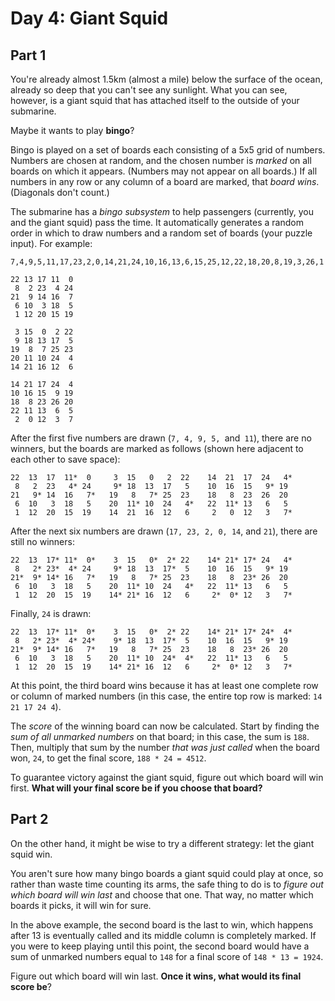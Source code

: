 # Day 4: Giant Squid

## Part 1
You're already almost 1.5km (almost a mile) below the surface of the ocean, already so deep that you can't see any sunlight. What you can see, however, is a giant squid that has attached itself to the outside of your submarine.

Maybe it wants to play **bingo**?

Bingo is played on a set of boards each consisting of a 5x5 grid of numbers. Numbers are chosen at random, and the chosen number is *marked* on all boards on which it appears. (Numbers may not appear on all boards.) If all numbers in any row or any column of a board are marked, that *board wins*. (Diagonals don't count.)

The submarine has a *bingo subsystem* to help passengers (currently, you and the giant squid) pass the time. It automatically generates a random order in which to draw numbers and a random set of boards (your puzzle input). For example:

```
7,4,9,5,11,17,23,2,0,14,21,24,10,16,13,6,15,25,12,22,18,20,8,19,3,26,1

22 13 17 11  0
 8  2 23  4 24
21  9 14 16  7
 6 10  3 18  5
 1 12 20 15 19

 3 15  0  2 22
 9 18 13 17  5
19  8  7 25 23
20 11 10 24  4
14 21 16 12  6

14 21 17 24  4
10 16 15  9 19
18  8 23 26 20
22 11 13  6  5
 2  0 12  3  7
```

After the first five numbers are drawn (`7, 4, 9, 5, `and` 11`), there are no winners, but the boards are marked as follows (shown here adjacent to each other to save space):

```
22  13  17  11*  0     3  15   0   2  22    14  21  17  24   4*
 8   2  23   4* 24     9* 18  13  17   5    10  16  15   9* 19
21   9* 14  16   7*   19   8   7* 25  23    18   8  23  26  20
 6  10   3  18   5    20  11* 10  24   4*   22  11* 13   6   5
 1  12  20  15  19    14  21  16  12   6     2   0  12   3   7*
```
After the next six numbers are drawn (`17, 23, 2, 0, 14`, and `21`), there are still no winners:

```
22  13  17* 11*  0*    3  15   0*  2* 22    14* 21* 17* 24   4*
 8   2* 23*  4* 24     9* 18  13  17*  5    10  16  15   9* 19
21*  9* 14* 16   7*   19   8   7* 25  23    18   8  23* 26  20
 6  10   3  18   5    20  11* 10  24   4*   22  11* 13   6   5
 1  12  20  15  19    14* 21* 16  12   6     2*  0* 12   3   7*
```
Finally, `24` is drawn:

```
22  13  17* 11*  0*    3  15   0*  2* 22    14* 21* 17* 24*  4*
 8   2* 23*  4* 24*    9* 18  13  17*  5    10  16  15   9* 19
21*  9* 14* 16   7*   19   8   7* 25  23    18   8  23* 26  20
 6  10   3  18   5    20  11* 10  24*  4*   22  11* 13   6   5
 1  12  20  15  19    14* 21* 16  12   6     2*  0* 12   3   7*
```
At this point, the third board wins because it has at least one complete row or column of marked numbers (in this case, the entire top row is marked: `14 21 17 24 4`).

The *score* of the winning board can now be calculated. Start by finding the *sum of all unmarked numbers* on that board; in this case, the sum is `188`. Then, multiply that sum by the number *that was just called* when the board won, `24`, to get the final score, `188 * 24 = 4512`.

To guarantee victory against the giant squid, figure out which board will win first. **What will your final score be if you choose that board?**


## Part 2
On the other hand, it might be wise to try a different strategy: let the giant squid win.

You aren't sure how many bingo boards a giant squid could play at once, so rather than waste time counting its arms, the safe thing to do is to *figure out which board will win last* and choose that one. That way, no matter which boards it picks, it will win for sure.

In the above example, the second board is the last to win, which happens after 13 is eventually called and its middle column is completely marked. If you were to keep playing until this point, the second board would have a sum of unmarked numbers equal to `148` for a final score of `148 * 13 = 1924`.

Figure out which board will win last. **Once it wins, what would its final score be**?